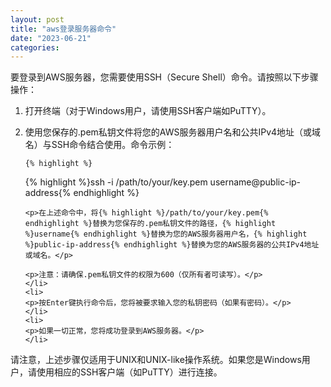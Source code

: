 ```yaml
---
layout: post
title: "aws登录服务器命令"
date: "2023-06-21"
categories: 
---
```

<p>要登录到AWS服务器，您需要使用SSH（Secure Shell）命令。请按照以下步骤操作：</p>

<ol>
	<li>
	<p>打开终端（对于Windows用户，请使用SSH客户端如PuTTY）。</p>
	</li>
	<li>
	<p>使用您保存的.pem私钥文件将您的AWS服务器用户名和公共IPv4地址（或域名）与SSH命令结合使用。命令示例：</p>

	{% highlight %}
{% highlight %}ssh -i /path/to/your/key.pem username@public-ip-address{% endhighlight %}

	<p>在上述命令中，将{% highlight %}/path/to/your/key.pem{% endhighlight %}替换为您保存的.pem私钥文件的路径，{% highlight %}username{% endhighlight %}替换为您的AWS服务器用户名，{% highlight %}public-ip-address{% endhighlight %}替换为您的AWS服务器的公共IPv4地址或域名。</p>

	<p>注意：请确保.pem私钥文件的权限为600（仅所有者可读写）。</p>
	</li>
	<li>
	<p>按Enter键执行命令后，您将被要求输入您的私钥密码（如果有密码）。</p>
	</li>
	<li>
	<p>如果一切正常，您将成功登录到AWS服务器。</p>
	</li>
</ol>

<p>请注意，上述步骤仅适用于UNIX和UNIX-like操作系统。如果您是Windows用户，请使用相应的SSH客户端（如PuTTY）进行连接。</p>

